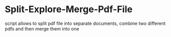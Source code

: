 # Split-Explore-Merge-Pdf-File
script allows to split pdf file into separate documents, combine two different pdfs and then merge them into one
